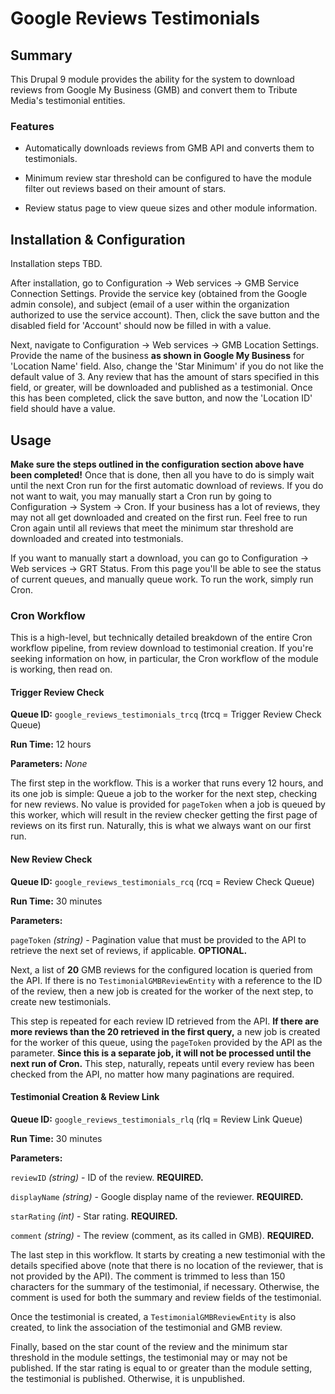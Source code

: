 # Google Reviews Testimonials

## Summary

This Drupal 9 module provides the ability for the system to download reviews from Google My Business (GMB) and convert them to Tribute Media's testimonial entities.

  

### Features

- Automatically downloads reviews from GMB API and converts them to testimonials.

- Minimum review star threshold can be configured to have the module filter out reviews based on their amount of stars.

- Review status page to view queue sizes and other module information.

  

## Installation & Configuration

Installation steps TBD.

  

After installation, go to Configuration -> Web services -> GMB Service Connection Settings. Provide the service key (obtained from the Google admin console), and subject (email of a user within the organization authorized to use the service account). Then, click the save button and the disabled field for 'Account' should now be filled in with a value.

  

Next, navigate to Configuration -> Web services -> GMB Location Settings. Provide the name of the business **as shown in Google My Business** for 'Location Name' field. Also, change the 'Star Minimum' if you do not like the default value of 3. Any review that has the amount of stars specified in this field, or greater, will be downloaded and published as a testimonial. Once this has been completed, click the save button, and now the 'Location ID' field should have a value.

  

## Usage

**Make sure the steps outlined in the configuration section above have been completed!** Once that is done, then all you have to do is simply wait until the next Cron run for the first automatic download of reviews. If you do not want to wait, you may manually start a Cron run by going to Configuration -> System -> Cron. If your business has a lot of reviews, they may not all get downloaded and created on the first run. Feel free to run Cron again until all reviews that meet the minimum star threshold are downloaded and created into testmonials.

If you want to manually start a download, you can go to Configuration -> Web services -> GRT Status. From this page you'll be able to see the status of current queues, and manually queue work. To run the work, simply run Cron.

### Cron Workflow

This is a high-level, but technically detailed breakdown of the entire Cron workflow pipeline, from review download to testimonial creation. If you're seeking information on how, in particular, the Cron workflow of the module is working, then read on.

#### Trigger Review Check

**Queue ID:** `google_reviews_testimonials_trcq` (trcq = Trigger Review Check Queue)

**Run Time:** 12 hours

**Parameters:** *None*

The first step in the workflow. This is a worker that runs every 12 hours, and its one job is simple: Queue a job to the worker for the next step, checking for new reviews. No value is provided for `pageToken` when a job is queued by this worker, which will result in the review checker getting the first page of reviews on its first run. Naturally, this is what we always want on our first run.

#### New Review Check

**Queue ID:** `google_reviews_testimonials_rcq` (rcq = Review Check Queue)

**Run Time:** 30 minutes

**Parameters:**

`pageToken` *(string)* - Pagination value that must be provided to the API to retrieve the next set of reviews, if applicable. **OPTIONAL.**

Next, a list of **20** GMB reviews for the configured location is queried from the API. If there is no `TestimonialGMBReviewEntity` with a reference to the ID of the review, then a new job is created for the worker of the next step, to create new testimonials. 

This step is repeated for each review ID retrieved from the API. **If there are more reviews than the 20 retrieved in the first query,** a new job is created for the worker of this queue, using the `pageToken` provided by the API as the parameter. **Since this is a separate job, it will not be processed until the next run of Cron.** This step, naturally, repeats until every review has been checked from the API, no matter how many paginations are required.

#### Testimonial Creation & Review Link

**Queue ID:** `google_reviews_testimonials_rlq` (rlq = Review Link Queue)

**Run Time:** 30 minutes

**Parameters:**

`reviewID` *(string)* - ID of the review. **REQUIRED.**

`displayName` *(string)* - Google display name of the reviewer. **REQUIRED.**

`starRating` *(int)* - Star rating. **REQUIRED.**

`comment` *(string)* - The review (comment, as its called in GMB). **REQUIRED.**

The last step in this workflow. It starts by creating a new testimonial with the details specified above (note that there is no location of the reviewer, that is not provided by the API). The comment is trimmed to less than 150 characters for the summary of the testimonial, if necessary. Otherwise, the comment is used for both the summary and review fields of the testimonial.

Once the testimonial is created, a `TestimonialGMBReviewEntity` is also created, to link the association of the testimonial and GMB review.

Finally, based on the star count of the review and the minimum star threshold in the module settings, the testimonial may or may not be published. If the star rating is equal to or greater than the module setting, the testimonial is published. Otherwise, it is unpublished.
